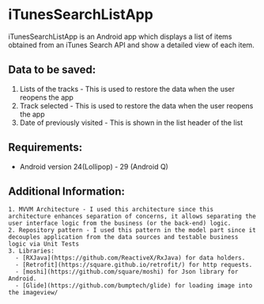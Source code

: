# iTunesSearchListApp
iTunesSearchListApp is an Android app which displays a list of items obtained from an iTunes Search API and show a detailed view of each item.


## Data to be saved:
  1. Lists of the tracks - This is used to restore the data when the user reopens the app
  2. Track selected - This is used to restore the data when the user reopens the app
  3. Date of previously visited - This is shown in the list header of the list
   
 ## Requirements:
  - Android version 24(Lollipop) - 29 (Android Q)
  
  ## Additional Information:
    1. MVVM Architecture - I used this architecture since this architecture enhances separation of concerns, it allows separating the user interface logic from the business (or the back-end) logic. 
    2. Repository pattern - I used this pattern in the model part since it decouples application from the data sources and testable business logic via Unit Tests
    3. Libraries:
      - [RXJava](https://github.com/ReactiveX/RxJava) for data holders.
      - [Retrofit](https://square.github.io/retrofit/) for http requests.
      - [moshi](https://github.com/square/moshi) for Json library for Android.
      - [Glide](https://github.com/bumptech/glide) for loading image into the imageview/
